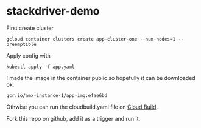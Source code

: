 # stackdriver-demo

First create cluster

```
gcloud container clusters create app-cluster-one --num-nodes=1 --preemptible
```

Apply config with

```
kubectl apply -f app.yaml
```
I made the image in the container public so hopefully it can be downloaded ok.

```
gcr.io/amx-instance-1/app-img:efae6bd
```

Othwise you can run the cloudbuild.yaml file on [Cloud Build](https://console.cloud.google.com/cloud-build).


Fork this repo on github, add it as a trigger and run it.
